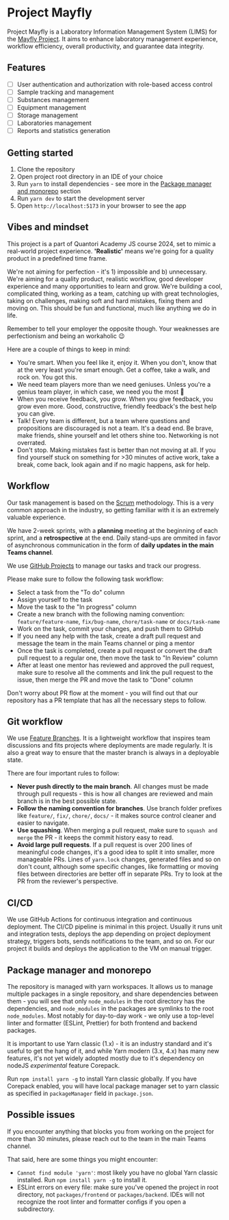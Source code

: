 # Project Mayfly

Project Mayfly is a Laboratory Information Management System (LIMS) for the [Mayfly Project](https://github.com/Quantori-Academy). It aims to enhance laboratory management experience, workflow efficiency, overall productivity, and guarantee data integrity.

## Features

-   [ ] User authentication and authorization with role-based access control
-   [ ] Sample tracking and management
-   [ ] Substances management
-   [ ] Equipment management
-   [ ] Storage management
-   [ ] Laboratories management
-   [ ] Reports and statistics generation

## Getting started

1. Clone the repository
2. Open project root directory in an IDE of your choice
3. Run `yarn` to install dependencies - see more in the [Package manager and monorepo](#package-manager-and-monorepo) section
4. Run `yarn dev` to start the development server
5. Open `http://localhost:5173` in your browser to see the app

## Vibes and mindset

This project is a part of Quantori Academy JS course 2024, set to mimic a real-world project experience. **'Realistic'** means we're going for a quality product in a predefined time frame.

We're not aiming for perfection - it's 1) impossible and b) unnecessary.
We're aiming for a quality product, realistic workflow, good developer experience and many opportunities to learn and grow.
We're building a cool, complicated thing, working as a team, catching up with great technologies, taking on challenges, making soft and hard mistakes, fixing them and moving on. This should be fun and functional, much like anything we do in life.

Remember to tell your employer the opposite though. Your weaknesses are perfectionism and being an workaholic 😉
<!-- Is that too informal? As representatives of Q, can we joke about it? -->

Here are a couple of things to keep in mind:
* You're smart. When you feel like it, enjoy it. When you don't, know that at the very least you're smart enough. Get a coffee, take a walk, and rock on. You got this.
* We need team players more than we need geniuses. Unless you're a genius team player, in which case, we need you the most 🚀
* When you receive feedback, you grow. When you give feedback, you grow even more. Good, constructive, friendly feedback's the best help you can give.
* Talk! Every team is different, but a team where questions and propositions are discouraged is not a team. It's a dead end. Be brave, make friends, shine yourself and let others shine too. Networking is not overrated.
* Don't stop. Making mistakes fast is better than not moving at all. If you find yourself stuck on something for >30 minutes of active work, take a break, come back, look again and if no magic happens, ask for help.

## Workflow

Our task management is based on the [Scrum](https://en.wikipedia.org/wiki/Scrum_(software_development)) methodology. This is a very common approach in the industry, so getting familiar with it is an extremely valuable experience.

We have 2-week sprints, with a **planning** meeting at the beginning of each sprint, and a **retrospective** at the end. Daily stand-ups are ommited in favor of asynchronous communication in the form of **daily updates in the main Teams channel**. <!-- TODO: add link after channel is created -->

We use [GitHub Projects](https://github.com/orgs/Quantori-Academy/projects/10) to manage our tasks and track our progress.

Please make sure to follow the following task workflow:

* Select a task from the "To do" column
* Assign yourself to the task
* Move the task to the "In progress" column
* Create a new branch with the following naming convention: `feature/feature-name`, `fix/bug-name`, `chore/task-name` or `docs/task-name`
* Work on the task, commit your changes, and push them to GitHub
* If you need any help with the task, create a draft pull request and message the team in the main Teams channel or ping a mentor
* Once the task is completed, create a pull request or convert the draft pull request to a regular one, then move the task to "In Review" column
* After at least one mentor has reviewed and approved the pull request, make sure to resolve all the comments and link the pull request to the issue, then merge the PR and move the task to "Done" column

Don't worry about PR flow at the moment - you will find out that our repository has a PR template that has all the necessary steps to follow.

## Git workflow

We use [Feature Branches](https://www.atlassian.com/git/tutorials/comparing-workflows/feature-branch-workflow). It is a lightweight workflow that inspires team discussions and fits projects where deployments are made regularly. It is also a great way to ensure that the master branch is always in a deployable state.

There are four important rules to follow:
* **Never push directly to the main branch**. All changes must be made through pull requests - this is how all changes are reviewed and main branch is in the best possible state.
* **Follow the naming convention for branches**. Use branch folder prefixes like `feature/`, `fix/`, `chore/`, `docs/` - it makes source control cleaner and easier to navigate.
* **Use squashing**. When merging a pull request, make sure to `squash and merge` the PR - it keeps the commit history easy to read.
* **Avoid large pull requests**. If a pull request is over 200 lines of meaningful code changes, it's a good idea to split it into smaller, more manageable PRs. Lines of `yarn.lock` changes, generated files and so on don't count, although some specific changes, like formatting or moving files between directories are better off in separate PRs. Try to look at the PR from the reviewer's perspective.

## CI/CD

We use GitHub Actions for continuous integration and continuous deployment. The CI/CD pipeline is minimal in this project. Usually it runs unit and integration tests, deploys the app depending on project deployment strategy, triggers bots, sends notifications to the team, and so on. For our project it builds and deploys the application to the VM on manual trigger.

## Package manager and monorepo

The repository is managed with yarn workspaces. It allows us to manage multiple packages in a single repository, and share dependencies between them - you will see that only `node_modules` in the root directory has the dependencies, and `node_modules` in the packages are symlinks to the root `node_modules`. Most notably for day-to-day work - we only use a top-level linter and formatter (ESLint, Prettier) for both frontend and backend packages.

It is important to use Yarn classic (1.x) - it is an industry standard and it's useful to get the hang of it, and while Yarn modern (3.x, 4.x) has many new features, it's not yet widely adopted mostly due to it's dependency on nodeJS *experimental* feature Corepack.

Run `npm install yarn -g` to install Yarn classic globally. If you have Corepack enabled, you will have local package manager set to yarn classic as specified in `packageManager` field in  `package.json`.

## Possible issues

If you encounter anything that blocks you from working on the project for more than 30 minutes, please reach out to the team in the main Teams channel. <!-- TODO: add link after channel is created -->

That said, here are some things you might encounter:
* `Cannot find module 'yarn'`: most likely you have no global Yarn classic installed. Run `npm install yarn -g` to install it.
* ESLint errors on every file: make sure you've opened the project in root directory, not `packages/frontend` or `packages/backend`. IDEs will not recognize the root linter and formatter configs if you open a subdirectory.
